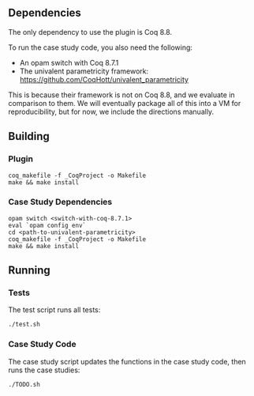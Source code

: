 ## Dependencies

The only dependency to use the plugin is Coq 8.8.

To run the case study code, you also need the following:
* An opam switch with Coq 8.7.1
* The univalent parametricity framework: https://github.com/CoqHott/univalent_parametricity

This is because their framework is not on Coq 8.8, and we evaluate in comparison to them. We will eventually
package all of this into a VM for reproducibility, but for now, we include the directions manually.

## Building

### Plugin

```
coq_makefile -f _CoqProject -o Makefile
make && make install
```

### Case Study Dependencies

```
opam switch <switch-with-coq-8.7.1>
eval `opam config env`
cd <path-to-univalent-parametricity>
coq_makefile -f _CoqProject -o Makefile
make && make install
```

## Running

### Tests

The test script runs all tests:

```
./test.sh
```

### Case Study Code

The case study script updates the functions in the case study code, then runs the case studies:

```
./TODO.sh
```

